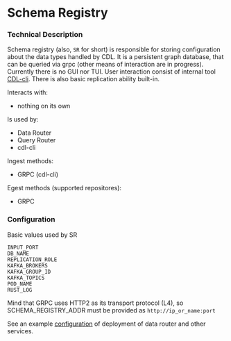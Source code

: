 # Schema Registry

### Technical Description

Schema registry (also, `SR` for short) is responsible for storing configuration about the data types handled by CDL. It is a persistent graph database, that can be queried via grpc (other means of interaction are in progress). Currently there is no GUI nor TUI. User interaction consist of internal tool [CDL-cli][CDL-cli]. There is also basic replication ability built-in.

Interacts with:
- nothing on its own

Is used by:
- Data Router
- Query Router
- cdl-cli

Ingest methods:
- GRPC (cdl-cli)

Egest methods (supported repositores):
- GRPC

### Configuration

Basic values used by SR

```
INPUT_PORT
DB_NAME
REPLICATION_ROLE
KAFKA_BROKERS
KAFKA_GROUP_ID
KAFKA_TOPICS
POD_NAME
RUST_LOG
```

Mind that GRPC uses HTTP2 as its transport protocol (L4), so SCHEMA_REGISTRY_ADDR must be provided as `http://ip_or_name:port`

See an example [configuration][configuration] of deployment of data router and other services.

[configuration]: ../examples/deploy/SETUP.md
[CDL-cli]: CDL-cli.md
